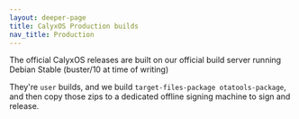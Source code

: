 ```yaml
---
layout: deeper-page
title: CalyxOS Production builds
nav_title: Production
---
```


The official CalyxOS releases are built on our official build server running Debian Stable (buster/10 at time of writing)

They're `user` builds, and we build `target-files-package otatools-package`, and then copy those zips to a dedicated offline signing machine to sign and release.
